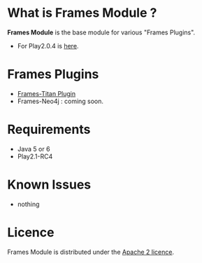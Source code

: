 What is Frames Module ?
============

**Frames Module** is the base module for various "Frames Plugins".

* For Play2.0.4 is [here](https://github.com/sgougi/play20-frames-module).

Frames Plugins
======

* [Frames-Titan Plugin](https://github.com/sgougi/play21-frames-titan-plugin)
* Frames-Neo4j : coming soon.

Requirements
=========

* Java 5 or 6
* Play2.1-RC4

Known Issues
=============
* nothing

Licence
========
Frames Module is distributed under the [Apache 2 licence](http://www.apache.org/licenses/LICENSE-2.0.html).

